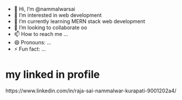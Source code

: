 - 👋 Hi, I’m @nammalwarsai
- 👀 I’m interested in web development 
- 🌱 I’m currently learning MERN stack web development
- 💞️ I’m looking to collaborate oo 
- 📫 How to reach me ...
- 😄 Pronouns: ...
- ⚡ Fun fact: ...
<h1>my linked in profile</h1>
https://www.linkedin.com/in/raja-sai-nammalwar-kurapati-9001202a4/
<!---
nammalwarsai/nammalwarsai is a ✨ special ✨ repository because its `README.md` (this file) appears on your GitHub profile.
You can click the Preview link to take a look at your changes.
--->
